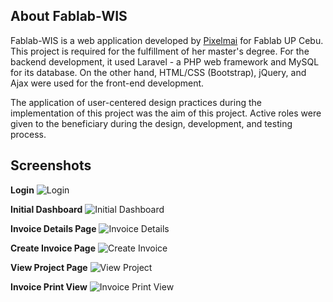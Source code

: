 ## About Fablab-WIS

Fablab-WIS is a web application developed by [Pixelmai](https://pixelmai.com) for Fablab UP Cebu. This project is required for the fulfillment of her master's degree. For the backend development, it used Laravel - a PHP web framework and MySQL for its database. On the other hand, HTML/CSS (Bootstrap), jQuery, and Ajax were used for the front-end development.

The application of user-centered design practices during the implementation of this project was the aim of this project. Active roles were given to the beneficiary during the design, development, and testing process.

## Screenshots

**Login**
<img src="https://loti.xyz/fablabimages/ss/0.png" alt="Login">

**Initial Dashboard**
<img src="https://loti.xyz/fablabimages/ss/1.png" alt="Initial Dashboard">

**Invoice Details Page**
<img src="https://loti.xyz/fablabimages/ss/2.jpg" alt="Invoice Details">

**Create Invoice Page**
<img src="https://loti.xyz/fablabimages/ss/3.jpg" alt="Create Invoice">

**View Project Page**
<img src="https://loti.xyz/fablabimages/ss/4.png" alt="View Project">

**Invoice Print View**
<img src="https://loti.xyz/fablabimages/ss/5.png" alt="Invoice Print View">
